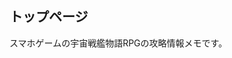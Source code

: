 ## トップページ

スマホゲームの宇宙戦艦物語RPGの攻略情報メモです。

<script src="https://utteranc.es/client.js"
        repo="zenuas/ssrpg"
        issue-term="pathname"
        theme="gruvbox-dark"
        crossorigin="anonymous"
        async>
</script>
